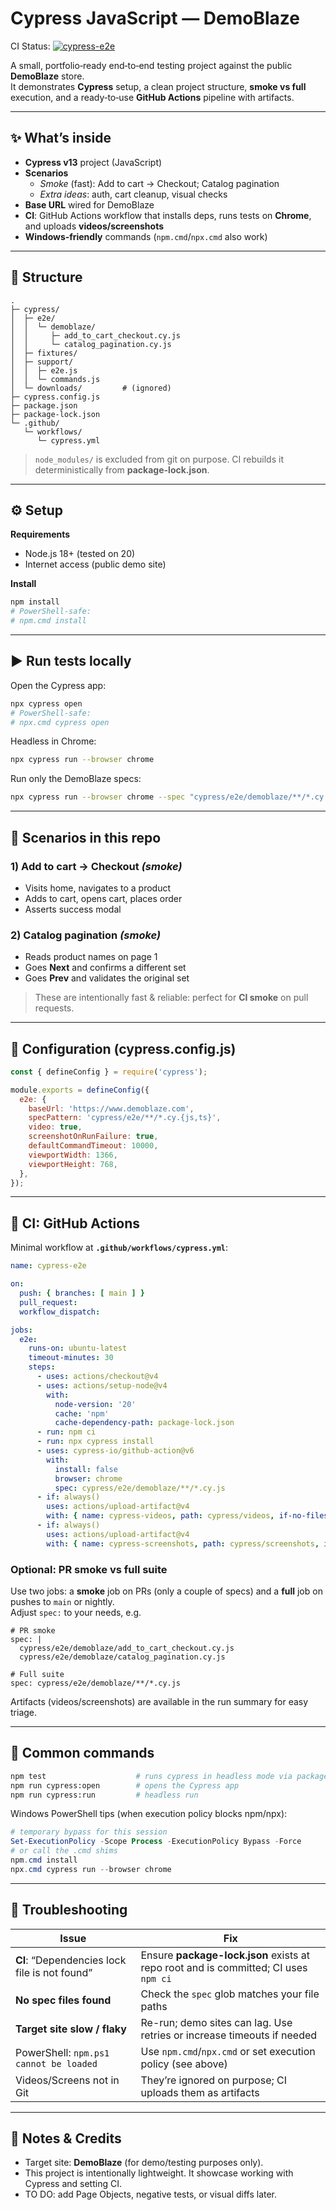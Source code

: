 # Cypress JavaScript — DemoBlaze
CI Status:
[![cypress-e2e](https://github.com/ghirageorge/Cypress-DemoBlaze/actions/workflows/workflow.yml/badge.svg)](https://github.com/ghirageorge/Cypress-DemoBlaze/actions/workflows/workflow.yml)

A small, portfolio‑ready end‑to‑end testing project against the public **DemoBlaze** store.  
It demonstrates **Cypress** setup, a clean project structure, **smoke vs full** execution, and a ready‑to‑use **GitHub Actions** pipeline with artifacts.

---

## ✨ What’s inside

- **Cypress v13** project (JavaScript)
- **Scenarios**
  - *Smoke* (fast): Add to cart → Checkout; Catalog pagination
  - *Extra ideas*: auth, cart cleanup, visual checks
- **Base URL** wired for DemoBlaze
- **CI**: GitHub Actions workflow that installs deps, runs tests on **Chrome**, and uploads **videos/screenshots**
- **Windows‑friendly** commands (`npm.cmd`/`npx.cmd` also work)

---

## 🧱 Structure

```
.
├─ cypress/
│  ├─ e2e/
│  │  └─ demoblaze/
│  │     ├─ add_to_cart_checkout.cy.js
│  │     └─ catalog_pagination.cy.js
│  ├─ fixtures/
│  ├─ support/
│  │  ├─ e2e.js
│  │  └─ commands.js
│  └─ downloads/         # (ignored)
├─ cypress.config.js
├─ package.json
├─ package-lock.json
└─ .github/
   └─ workflows/
      └─ cypress.yml
```

> `node_modules/` is excluded from git on purpose. CI rebuilds it deterministically from **package-lock.json**.

---

## ⚙️ Setup

**Requirements**
- Node.js 18+ (tested on 20)
- Internet access (public demo site)

**Install**
```bash
npm install
# PowerShell-safe:
# npm.cmd install
```

---

## ▶️ Run tests locally

Open the Cypress app:
```bash
npx cypress open
# PowerShell-safe:
# npx.cmd cypress open
```

Headless in Chrome:
```bash
npx cypress run --browser chrome
```

Run only the DemoBlaze specs:
```bash
npx cypress run --browser chrome --spec "cypress/e2e/demoblaze/**/*.cy.js"
```

---

## 🧪 Scenarios in this repo

### 1) Add to cart → Checkout *(smoke)*
- Visits home, navigates to a product
- Adds to cart, opens cart, places order
- Asserts success modal

### 2) Catalog pagination *(smoke)*
- Reads product names on page 1
- Goes **Next** and confirms a different set
- Goes **Prev** and validates the original set

> These are intentionally fast & reliable: perfect for **CI smoke** on pull requests.

---

## 🧭 Configuration (cypress.config.js)

```js
const { defineConfig } = require('cypress');

module.exports = defineConfig({
  e2e: {
    baseUrl: 'https://www.demoblaze.com',
    specPattern: 'cypress/e2e/**/*.cy.{js,ts}',
    video: true,
    screenshotOnRunFailure: true,
    defaultCommandTimeout: 10000,
    viewportWidth: 1366,
    viewportHeight: 768,
  },
});
```

---

## 🤖 CI: GitHub Actions

Minimal workflow at **`.github/workflows/cypress.yml`**:

```yaml
name: cypress-e2e

on:
  push: { branches: [ main ] }
  pull_request:
  workflow_dispatch:

jobs:
  e2e:
    runs-on: ubuntu-latest
    timeout-minutes: 30
    steps:
      - uses: actions/checkout@v4
      - uses: actions/setup-node@v4
        with:
          node-version: '20'
          cache: 'npm'
          cache-dependency-path: package-lock.json
      - run: npm ci
      - run: npx cypress install
      - uses: cypress-io/github-action@v6
        with:
          install: false
          browser: chrome
          spec: cypress/e2e/demoblaze/**/*.cy.js
      - if: always()
        uses: actions/upload-artifact@v4
        with: { name: cypress-videos, path: cypress/videos, if-no-files-found: ignore }
      - if: always()
        uses: actions/upload-artifact@v4
        with: { name: cypress-screenshots, path: cypress/screenshots, if-no-files-found: ignore }
```

### Optional: PR smoke vs full suite
Use two jobs: a **smoke** job on PRs (only a couple of specs) and a **full** job on pushes to `main` or nightly.  
Adjust `spec:` to your needs, e.g.
```
# PR smoke
spec: |
  cypress/e2e/demoblaze/add_to_cart_checkout.cy.js
  cypress/e2e/demoblaze/catalog_pagination.cy.js

# Full suite
spec: cypress/e2e/demoblaze/**/*.cy.js
```

Artifacts (videos/screenshots) are available in the run summary for easy triage.

---

## 🧰 Common commands

```bash
npm test                    # runs cypress in headless mode via package.json (if configured)
npm run cypress:open        # opens the Cypress app
npm run cypress:run         # headless run
```

Windows PowerShell tips (when execution policy blocks npm/npx):
```powershell
# temporary bypass for this session
Set-ExecutionPolicy -Scope Process -ExecutionPolicy Bypass -Force
# or call the .cmd shims
npm.cmd install
npx.cmd cypress run --browser chrome
```

---

## 🐞 Troubleshooting

| Issue | Fix |
| --- | --- |
| **CI**: “Dependencies lock file is not found” | Ensure **package-lock.json** exists at repo root and is committed; CI uses `npm ci` |
| **No spec files found** | Check the `spec` glob matches your file paths |
| **Target site slow / flaky** | Re-run; demo sites can lag. Use retries or increase timeouts if needed |
| PowerShell: `npm.ps1 cannot be loaded` | Use `npm.cmd`/`npx.cmd` or set execution policy (see above) |
| Videos/Screens not in Git | They’re ignored on purpose; CI uploads them as artifacts |

---

## 📌 Notes & Credits

- Target site: **DemoBlaze** (for demo/testing purposes only).
- This project is intentionally lightweight. It showcase working with Cypress and setting CI.
- TO DO: add Page Objects, negative tests, or visual diffs later.
